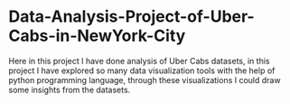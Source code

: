 # Data-Analysis-Project-of-Uber-Cabs-in-NewYork-City
Here in this project I have done analysis of Uber Cabs datasets, in this project I have explored so many data visualization tools with the help of python programming language, through these visualizations I could draw some insights from the datasets.
